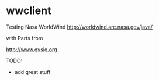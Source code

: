 wwclient
========

Testing Nasa WorldWind http://worldwind.arc.nasa.gov/java/

with Parts from

http://www.gvsig.org

TODO:
* add great stuff
